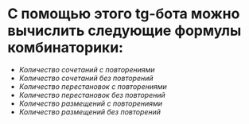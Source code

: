 **С помощью этого tg-бота можно вычислить следующие формулы комбинаторики:**
============================================================================
* *Количество сочетаний с повторениями*
* *Количество сочетаний без повторений*
* *Количество перестановок с повторениями*
* *Количество перестановок без повторений*
* *Количество размещений с повторениями*
* *Количество размещений без повторений*

